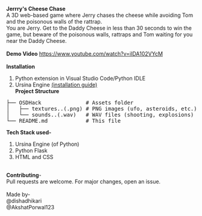 <strong>Jerrry's Cheese Chase</strong><br>
A 3D web-based game where Jerry chases the cheese while avoiding Tom and the poisonous walls of the rattrap.<br>
You are Jerry. Get to the Daddy Cheese in less than 30 seconds to win the game, but beware of the poisonous walls, rattraps and Tom waiting for you near the Daddy Cheese.<br>
<br>
<strong> Demo Video</strong>
https://www.youtube.com/watch?v=iIDA102VYcM<br>
<br>
<strong> Installation</strong><br>
1. Python extension in Visual Studio Code/Python IDLE<br>
2. Ursina Engine <a href=https://www.ursinaengine.org/installation.html>(installation guide)</a><br>
<strong>Project Structure</strong><br>
<pre>
├── OSDHack              # Assets folder
│   ├── textures..(.png) # PNG images (ufo, asteroids, etc.)
│   └── sounds..(.wav)   # WAV files (shooting, explosions)
└── README.md            # This file
</pre>
<strong>Tech Stack used- </strong><br>
1. Ursina Engine (of Python)<br>
2. Python Flask<br>
3. HTML and CSS<br>
<br>
<strong> Contributing</strong>-<br>
Pull requests are welcome. For major changes, open an issue.<br>
<br>
Made by- <br>
@dishadhikari<br>
@AkshatPorwal123<br>
